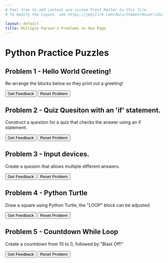 ```yaml
---
# Feel free to add content and custom Front Matter to this file.
# To modify the layout, see https://jekyllrb.com/docs/themes/#overriding-theme-defaults

layout: default
title: Multiple Parson's Problems on One Page
---
```

# Python Practice Puzzles

## Problem 1 - Hello World Greeting!
Re-arrange the blocks below so they print out a greeting!

<div id="Q1-sortableTrash" class="sortable-code"></div> 
<div id="Q1-sortable" class="sortable-code"></div> 
<div style="clear:both;"></div> 
<p> 
    <input id="Q1-feedbackLink" value="Get Feedback" type="button" /> 
    <input id="Q1-newInstanceLink" value="Reset Problem" type="button" /> 
</p> 
<script type="text/javascript"> 
(function(){
  var initial = "name = input(&quot;Hello, what is your name? &quot;)\n" +
    "print(&quot;Nice to meet you &quot;, name, &quot;!&quot;) ";
  var parsonsPuzzle = new ParsonsWidget({
    "sortableId": "Q1-sortable",
    "max_wrong_lines": 10,
    "grader": ParsonsWidget._graders.LineBasedGrader,
    "exec_limit": 2500,
    "can_indent": true,
    "x_indent": 50,
    "lang": "en",
    "show_feedback": true,
    "trashId": "Q1-sortableTrash"
  });
  parsonsPuzzle.init(initial);
  parsonsPuzzle.shuffleLines();
  $("#Q1-newInstanceLink").click(function(event){ 
      event.preventDefault(); 
      parsonsPuzzle.shuffleLines(); 
  }); 
  $("#Q1-feedbackLink").click(function(event){ 
      event.preventDefault(); 
      parsonsPuzzle.getFeedback(); 
  }); 
})(); 
</script>


## Problem 2 - Quiz Quesiton with an 'if' statement.
Construct a question for a quiz that checks the answer using an if statement.

<div id="Q2-sortableTrash" class="sortable-code"></div> 
<div id="Q2-sortable" class="sortable-code"></div> 
<div style="clear:both;"></div> 
<p> 
    <input id="Q2-feedbackLink" value="Get Feedback" type="button" /> 
    <input id="Q2-newInstanceLink" value="Reset Problem" type="button" /> 
</p> 
<script type="text/javascript"> 
(function(){
  var initial = "answer = input(&quot;What do we call a set of instructions for a computer to follow? &quot;)\n" +
    "if answer == &quot;Algorithm&quot; or &quot;algorithm&quot;:\n" +
    "	print(&quot;Correct!&quot;)\n" +
    "else:\n" +
    "	print(&quot;Wrong! Try again next time!&quot;)";
  var parsonsPuzzle = new ParsonsWidget({
    "sortableId": "Q2-sortable",
    "max_wrong_lines": 10,
    "grader": ParsonsWidget._graders.LineBasedGrader,
    "exec_limit": 2500,
    "can_indent": true,
    "x_indent": 50,
    "lang": "en",
    "show_feedback": true,
    "trashId": "Q2-sortableTrash"
  });
  parsonsPuzzle.init(initial);
  parsonsPuzzle.shuffleLines();
  $("#Q2-newInstanceLink").click(function(event){ 
      event.preventDefault(); 
      parsonsPuzzle.shuffleLines(); 
  }); 
  $("#Q2-feedbackLink").click(function(event){ 
      event.preventDefault(); 
      parsonsPuzzle.getFeedback(); 
  }); 
})(); 
</script>

## Problem 3 - Input devices.
Create a quesion that allows multiple different answers.

<div id="Q3-sortableTrash" class="sortable-code"></div> 
<div id="Q3-sortable" class="sortable-code"></div> 
<div style="clear:both;"></div> 
<p> 
    <input id="Q3-feedbackLink" value="Get Feedback" type="button" /> 
    <input id="Q3-newInstanceLink" value="Reset Problem" type="button" /> 
</p> 
<script type="text/javascript"> 
(function(){
  var initial = "answer = input(&quot;Name an input device: &quot;)\n" +
    "possibleAnswers = [&quot;mouse&quot;, &quot;keyboard&quot;, &quot;microphone&quot;, &quot;webcam&quot;, &quot;controller&quot;]\n" +
    "if answer in possibleAnswers:\n" +
    "	print(&quot;Correct! &quot;, answer, &quot; is an input device!&quot;)\n" +
    "else:\n" +
    "	print(&quot;Incorrect, that is not an input device&quot;)";
  var parsonsPuzzle = new ParsonsWidget({
    "sortableId": "Q3-sortable",
    "max_wrong_lines": 10,
    "grader": ParsonsWidget._graders.LineBasedGrader,
    "exec_limit": 2500,
    "can_indent": true,
    "x_indent": 50,
    "lang": "en",
    "show_feedback": true,
    "trashId": "Q3-sortableTrash"
  });
  parsonsPuzzle.init(initial);
  parsonsPuzzle.shuffleLines();
  $("#Q3-newInstanceLink").click(function(event){ 
      event.preventDefault(); 
      parsonsPuzzle.shuffleLines(); 
  }); 
  $("#Q3-feedbackLink").click(function(event){ 
      event.preventDefault(); 
      parsonsPuzzle.getFeedback(); 
  }); 
})(); 
</script>

## Problem 4 - Python Turtle
Draw a square using Python Turtle, the "LOOP" block can be adjusted.

<div id="Q4-sortableTrash" class="sortable-code"></div> 
<div id="Q4-sortable" class="sortable-code"></div> 
<div style="clear:both;"></div> 
<p> 
    <input id="Q4-feedbackLink" value="Get Feedback" type="button" /> 
    <input id="Q4-newInstanceLink" value="Reset Problem" type="button" /> 
</p> 
<script type="text/javascript"> 
(function(){
  var initial = "for i in range(0,$$toggle::2::3::4::$$):\n" +
    "	turtle.fd(50)\n" +
    "	turtle.rt(90)";
  var parsonsPuzzle = new ParsonsWidget({
    "sortableId": "Q4-sortable",
    "max_wrong_lines": 10,
    "grader": ParsonsWidget._graders.TurtleGrader,
    "exec_limit": 2500,
    "can_indent": true,
    "x_indent": 50,
    "lang": "en",
    "show_feedback": true,
    "trashId": "Q4-sortableTrash",
    "executable_code": "for i in range(0,$$toggle::2::3::4::$$):\n\tmyTurtle.fd(50)\n\tmyTurtle.rt(90)",
    "programmingLang": "pseudo",
    "turtleModelCode": "for i in range(0,4):\n\tmodelTurtle.fd(50)\n\tmodelTurtle.rt(90)"
  });
  parsonsPuzzle.init(initial);
  parsonsPuzzle.shuffleLines();
  $("#Q4-newInstanceLink").click(function(event){ 
      event.preventDefault(); 
      parsonsPuzzle.shuffleLines(); 
  }); 
  $("#Q4-feedbackLink").click(function(event){ 
      event.preventDefault(); 
      parsonsPuzzle.getFeedback(); 
  }); 
})(); 
</script>

## Problem 5 - Countdown While Loop
Create a countdown from 10 to 0, followed by "Blast Off!"

<div id="Q5-sortableTrash" class="sortable-code"></div> 
<div id="Q5-sortable" class="sortable-code"></div> 
<div style="clear:both;"></div> 
<p> 
    <input id="Q5-feedbackLink" value="Get Feedback" type="button" /> 
    <input id="Q5-newInstanceLink" value="Reset Problem" type="button" /> 
</p> 
<script type="text/javascript"> 
(function(){
  var initial = "countdown = 10\n" +
    "while countdown &gt; 0:\n" +
    "    print(countdown),\n" +
    "    countdown -= 1\n" +
    "print(&quot;Blastoff!&quot;)";
  var parsonsPuzzle = new ParsonsWidget({
    "sortableId": "Q5-sortable",
    "max_wrong_lines": 10,
    "grader": ParsonsWidget._graders.LineBasedGrader,
    "exec_limit": 2500,
    "can_indent": true,
    "x_indent": 50,
    "lang": "en",
    "show_feedback": true,
    "trashId": "Q5-sortableTrash"
  });
  parsonsPuzzle.init(initial);
  parsonsPuzzle.shuffleLines();
  $("#Q5-newInstanceLink").click(function(event){ 
      event.preventDefault(); 
      parsonsPuzzle.shuffleLines(); 
  }); 
  $("#Q5-feedbackLink").click(function(event){ 
      event.preventDefault(); 
      parsonsPuzzle.getFeedback(); 
  }); 
})(); 
</script>

